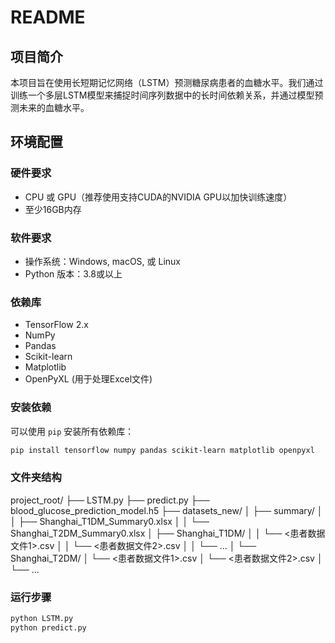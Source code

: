 # README

## 项目简介

本项目旨在使用长短期记忆网络（LSTM）预测糖尿病患者的血糖水平。我们通过训练一个多层LSTM模型来捕捉时间序列数据中的长时间依赖关系，并通过模型预测未来的血糖水平。

## 环境配置

### 硬件要求

- CPU 或 GPU（推荐使用支持CUDA的NVIDIA GPU以加快训练速度）
- 至少16GB内存

### 软件要求

- 操作系统：Windows, macOS, 或 Linux
- Python 版本：3.8或以上

### 依赖库

- TensorFlow 2.x
- NumPy
- Pandas
- Scikit-learn
- Matplotlib
- OpenPyXL (用于处理Excel文件)

### 安装依赖

可以使用 `pip` 安装所有依赖库：

```bash
pip install tensorflow numpy pandas scikit-learn matplotlib openpyxl
```

### 文件夹结构

project_root/
├── LSTM.py
├── predict.py
├── blood_glucose_prediction_model.h5
├── datasets_new/
│   ├── summary/
│   │   ├── Shanghai_T1DM_Summary0.xlsx
│   │   └── Shanghai_T2DM_Summary0.xlsx
│   ├── Shanghai_T1DM/
│   │   └── <患者数据文件1>.csv
│   │   └── <患者数据文件2>.csv
│   │   └── ...
│   └── Shanghai_T2DM/
│       └── <患者数据文件1>.csv
│       └── <患者数据文件2>.csv
│       └── ...


### 运行步骤

```bash
python LSTM.py
python predict.py
```